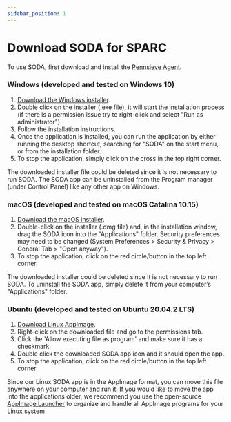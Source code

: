 ```yaml
---
sidebar_position: 1
---
```


# Download SODA for SPARC

To use SODA, first download and install the [Pennsieve Agent](https://app.pennsieve.net/).

### Windows (developed and tested on Windows 10)

1. [Download the Windows installer](https://github.com/fairdataihub/SODA-for-SPARC/releases/download/v5.1.0/SODA-for-SPARC-Setup-5.1.0.exe).
2. Double click on the installer (.exe file), it will start the installation process (if there is a permission issue try to right-click and select "Run as administrator").
3. Follow the installation instructions.
4. Once the application is installed, you can run the application by either running the desktop shortcut, searching for "SODA" on the start menu, or from the installation folder.
5. To stop the application, simply click on the cross in the top right corner.

The downloaded installer file could be deleted since it is not necessary to run SODA. The SODA app can be uninstalled from the Program manager (under Control Panel) like any other app on Windows.

### macOS (developed and tested on macOS Catalina 10.15)

1. [Download the macOS installer](https://github.com/fairdataihub/SODA-for-SPARC/releases/download/v5.1.0/SODA-for-SPARC-Setup-5.1.0.exe).
2. Double-click on the installer (.dmg file) and, in the installation window, drag the SODA icon into the "Applications" folder. Security preferences may need to be changed (System Preferences > Security & Privacy > General Tab > "Open anyway").
3. To stop the application, click on the red circle/button in the top left corner.

The downloaded installer could be deleted since it is not necessary to run SODA. To uninstall the SODA app, simply delete it from your computer’s "Applications" folder.

### Ubuntu (developed and tested on Ubuntu 20.04.2 LTS)

1. [Download Linux AppImage](https://github.com/fairdataihub/SODA-for-SPARC/releases/download/v5.1.0/SODA-for-SPARC-Setup-5.1.0.exe).
2. Right-click on the downloaded file and go to the permissions tab.
3. Click the 'Allow executing file as program' and make sure it has a checkmark.
4. Double click the downloaded SODA app icon and it should open the app.
5. To stop the application, click on the red circle/button in the top left corner.

Since our Linux SODA app is in the AppImage format, you can move this file anywhere on your computer and run it. If you would like to move the app into the applications older, we recommend you use the open-source [AppImage Launcher](https://github.com/TheAssassin/AppImageLauncher) to organize and handle all AppImage programs for your Linux system
